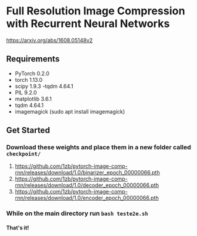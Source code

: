 # Full Resolution Image Compression with Recurrent Neural Networks
https://arxiv.org/abs/1608.05148v2

## Requirements
- PyTorch 0.2.0
- torch 1.13.0
- scipy 1.9.3
-tqdm 4.64.1
- PIL 9.2.0
- matplotlib 3.6.1
- tqdm 4.64.1
- imagemagick (sudo apt install imagemagick)

## Get Started
### Download these weights and place them in a new folder called `checkpoint/`
1. https://github.com/1zb/pytorch-image-comp-rnn/releases/download/1.0/binarizer_epoch_00000066.pth
2. https://github.com/1zb/pytorch-image-comp-rnn/releases/download/1.0/decoder_epoch_00000066.pth
3. https://github.com/1zb/pytorch-image-comp-rnn/releases/download/1.0/encoder_epoch_00000066.pth
### While on the main directory run `bash teste2e.sh`

#### That's it!
